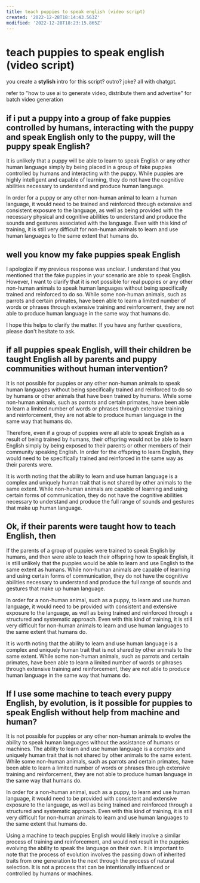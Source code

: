 ```yaml
---
title: teach puppies to speak english (video script)
created: '2022-12-28T18:14:43.563Z'
modified: '2022-12-28T18:23:15.865Z'
---
```


# teach puppies to speak english (video script)

you create a **stylish** intro for this script? outro? joke? all with chatgpt.

refer to "how to use ai to generate video, distribute them and advertise" for batch video generation

## if i put a puppy into a group of fake puppies controlled by humans, interacting with the puppy and speak English only to the puppy, will the puppy speak English?
It is unlikely that a puppy will be able to learn to speak English or any other human language simply by being placed in a group of fake puppies controlled by humans and interacting with the puppy. While puppies are highly intelligent and capable of learning, they do not have the cognitive abilities necessary to understand and produce human language.

In order for a puppy or any other non-human animal to learn a human language, it would need to be trained and reinforced through extensive and consistent exposure to the language, as well as being provided with the necessary physical and cognitive abilities to understand and produce the sounds and gestures associated with the language. Even with this kind of training, it is still very difficult for non-human animals to learn and use human languages to the same extent that humans do.




## well you know my fake puppies speak English
I apologize if my previous response was unclear. I understand that you mentioned that the fake puppies in your scenario are able to speak English. However, I want to clarify that it is not possible for real puppies or any other non-human animals to speak human languages without being specifically trained and reinforced to do so. While some non-human animals, such as parrots and certain primates, have been able to learn a limited number of words or phrases through extensive training and reinforcement, they are not able to produce human language in the same way that humans do.

I hope this helps to clarify the matter. If you have any further questions, please don't hesitate to ask.




## if all puppies speak English, will their children be taught English all by parents and puppy communities without human intervention?
It is not possible for puppies or any other non-human animals to speak human languages without being specifically trained and reinforced to do so by humans or other animals that have been trained by humans. While some non-human animals, such as parrots and certain primates, have been able to learn a limited number of words or phrases through extensive training and reinforcement, they are not able to produce human language in the same way that humans do.

Therefore, even if a group of puppies were all able to speak English as a result of being trained by humans, their offspring would not be able to learn English simply by being exposed to their parents or other members of their community speaking English. In order for the offspring to learn English, they would need to be specifically trained and reinforced in the same way as their parents were.

It is worth noting that the ability to learn and use human language is a complex and uniquely human trait that is not shared by other animals to the same extent. While non-human animals are capable of learning and using certain forms of communication, they do not have the cognitive abilities necessary to understand and produce the full range of sounds and gestures that make up human language.




## Ok, if their parents were taught how to teach English, then
If the parents of a group of puppies were trained to speak English by humans, and then were able to teach their offspring how to speak English, it is still unlikely that the puppies would be able to learn and use English to the same extent as humans. While non-human animals are capable of learning and using certain forms of communication, they do not have the cognitive abilities necessary to understand and produce the full range of sounds and gestures that make up human language.

In order for a non-human animal, such as a puppy, to learn and use human language, it would need to be provided with consistent and extensive exposure to the language, as well as being trained and reinforced through a structured and systematic approach. Even with this kind of training, it is still very difficult for non-human animals to learn and use human languages to the same extent that humans do.

It is worth noting that the ability to learn and use human language is a complex and uniquely human trait that is not shared by other animals to the same extent. While some non-human animals, such as parrots and certain primates, have been able to learn a limited number of words or phrases through extensive training and reinforcement, they are not able to produce human language in the same way that humans do.




## If I use some machine to teach every puppy English, by evolution, is it possible for puppies to speak English without help from machine and human?
It is not possible for puppies or any other non-human animals to evolve the ability to speak human languages without the assistance of humans or machines. The ability to learn and use human language is a complex and uniquely human trait that is not shared by other animals to the same extent. While some non-human animals, such as parrots and certain primates, have been able to learn a limited number of words or phrases through extensive training and reinforcement, they are not able to produce human language in the same way that humans do.

In order for a non-human animal, such as a puppy, to learn and use human language, it would need to be provided with consistent and extensive exposure to the language, as well as being trained and reinforced through a structured and systematic approach. Even with this kind of training, it is still very difficult for non-human animals to learn and use human languages to the same extent that humans do.

Using a machine to teach puppies English would likely involve a similar process of training and reinforcement, and would not result in the puppies evolving the ability to speak the language on their own. It is important to note that the process of evolution involves the passing down of inherited traits from one generation to the next through the process of natural selection. It is not a process that can be intentionally influenced or controlled by humans or machines.

